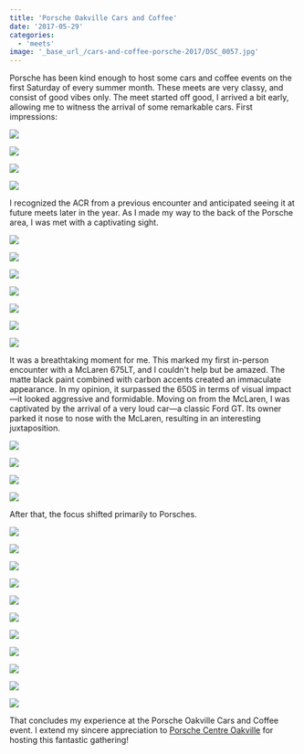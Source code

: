 ```yaml
---
title: 'Porsche Oakville Cars and Coffee'
date: '2017-05-29'
categories:
  - 'meets'
image: '_base_url_/cars-and-coffee-porsche-2017/DSC_0057.jpg'
---
```


Porsche has been kind enough to host some cars and coffee events on the first Saturday of every summer month. These meets are very classy, and consist of good vibes only. The meet started off good, I arrived a bit early, allowing me to witness the arrival of some remarkable cars. First impressions:

![](_base_url_/cars-and-coffee-porsche-2017/DSC_0013.jpg)

![](_base_url_/cars-and-coffee-porsche-2017/DSC_0021.jpg)

![](_base_url_/cars-and-coffee-porsche-2017/DSC_0058.jpg)

![](_base_url_/cars-and-coffee-porsche-2017/DSC_0057.jpg)

I recognized the ACR from a previous encounter and anticipated seeing it at future meets later in the year. As I made my way to the back of the Porsche area, I was met with a captivating sight.

![](_base_url_/cars-and-coffee-porsche-2017/DSC_0022.jpg)

![](_base_url_/cars-and-coffee-porsche-2017/DSC_0023.jpg)

![](_base_url_/cars-and-coffee-porsche-2017/DSC_0027.jpg)

![](_base_url_/cars-and-coffee-porsche-2017/DSC_0212.jpg)

![](_base_url_/cars-and-coffee-porsche-2017/DSC_0218.jpg)

![](_base_url_/cars-and-coffee-porsche-2017/DSC_0220.jpg)

![](_base_url_/cars-and-coffee-porsche-2017/DSC_0241.jpg)

It was a breathtaking moment for me. This marked my first in-person encounter with a McLaren 675LT, and I couldn't help but be amazed. The matte black paint combined with carbon accents created an immaculate appearance. In my opinion, it surpassed the 650S in terms of visual impact—it looked aggressive and formidable. Moving on from the McLaren, I was captivated by the arrival of a very loud car—a classic Ford GT. Its owner parked it nose to nose with the McLaren, resulting in an interesting juxtaposition.

![](_base_url_/cars-and-coffee-porsche-2017/DSC_0034.jpg)

![](_base_url_/cars-and-coffee-porsche-2017/DSC_0039.jpg)

![](_base_url_/cars-and-coffee-porsche-2017/DSC_0042-1.jpg)

![](_base_url_/cars-and-coffee-porsche-2017/DSC_0045.jpg)

After that, the focus shifted primarily to Porsches.

![](_base_url_/cars-and-coffee-porsche-2017/DSC_0128.jpg)

![](_base_url_/cars-and-coffee-porsche-2017/DSC_0126.jpg)

![](_base_url_/cars-and-coffee-porsche-2017/DSC_0123.jpg)

![](_base_url_/cars-and-coffee-porsche-2017/DSC_0073.jpg)

![](_base_url_/cars-and-coffee-porsche-2017/DSC_0072.jpg)

![](_base_url_/cars-and-coffee-porsche-2017/DSC_0064.jpg)

![](_base_url_/cars-and-coffee-porsche-2017/DSC_0044.jpg)

![](_base_url_/cars-and-coffee-porsche-2017/DSC_0147.jpg)

![](_base_url_/cars-and-coffee-porsche-2017/DSC_0204.jpg)

![](_base_url_/cars-and-coffee-porsche-2017/DSC_0208.jpg)

![](_base_url_/cars-and-coffee-porsche-2017/DSC_0207.jpg)

That concludes my experience at the Porsche Oakville Cars and Coffee event. I extend my sincere appreciation to [Porsche Centre Oakville](https://www.porschecentreoakville.com) for hosting this fantastic gathering!
